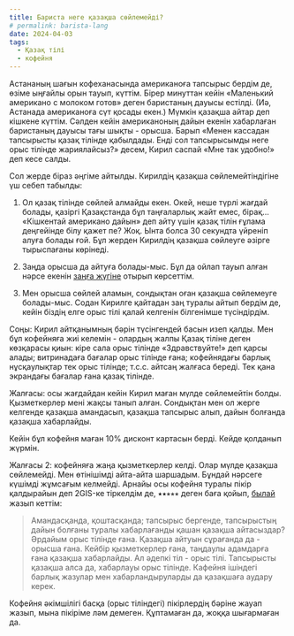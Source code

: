 ```yaml
---
title: Бариста неге қазақша сөйлемейді?
# permalink: barista-lang
date: 2024-04-03
tags:
  - Қазақ тілі
  - кофейня
---
```


Астананың шағын кофеханасында американоға тапсырыс бердім де, өзіме ыңғайлы орын тауып, күттім. Бірер минуттан кейін «Маленький американо с молоком готов» деген баристаның дауысы естілді. (Иә, Астанада американоға сүт қосады екен.) Мүмкін қазақша айтар деп кішкене күттім. Сәлден кейін американоның дайын екенін хабарлаған баристаның дауысы тағы шықты - орысша. Барып «Менен кассадан тапсырысты қазақ тілінде қабылдады. Енді сол тапсырысымды неге орыс тілінде жариялайсыз?» десем, Кирил саспай «Мне так удобно!» деп кесе салды.

Сол жерде біраз әңгіме айтылды. Кирилдің қазақша сөйлемейтіндігіне үш себеп табылды:

1. Ол қазақ тілінде сөйлей алмайды екен. Окей, неше түрлі жағдай болады, қазіргі Қазақстанда бұл таңғаларлық жайт емес, бірақ... «Кішкентай американо дайын» деп айту үшін қазақ тілін ғұлама деңгейінде білу қажет пе? Жоқ. Ынта болса 30 секундта үйреніп алуға болады ғой. Бұл жерден Кирилдің қазақша сөйлеуге әзірге тырыспағаны көрінеді.

2. Заңда орысша да айтуға болады-мыс. Бұл да ойлап тауып алған нәрсе екенін [заңға жүгіне](https://t.me/QazaqshaJaz/783) отырып көрсеттім.

3. Мен орысша сөйлей аламын, сондықтан оған қазақша сөйлемеуге болады-мыс. Содан Кирилге қайтадан заң туралы айтып бердім де, кейін біздің елге орыс тілі қалай келгенін білгенімше түсіндірдім.

Соңы: Кирил айтқанымның бәрін түсінгендей басын изеп қалды. Мен бұл кофейняға жиі келемін - олардың жалпы Қазақ тіліне деген көзқарасы қиын: кіре сала орыс тілінде «Здравствуйте!» деп қарсы алады; витринадаға бағалар орыс тілінде ғана; кофейнядағы барлық нұсқаулықтар тек орыс тілінде; т.с.с. айтсаң жалғаса береді. Тек қана экрандағы бағалар ғана қазақ тілінде.

Жалғасы: осы жағдайдан кейін Кирил маған мүлде сөйлемейтін болды. Қызметкерлер мені жақсы танып алған. Сондықтан мен ол жерге келгенде қазақша амандасып, қазақша тапсырыс алып, дайын болғанда қазақша хабарлайды.

Кейін бұл кофейня маған 10% дисконт картасын берді. Кейде қолданып жүрмін.

Жалғасы 2: кофейняға жаңа қызметкерлер келді. Олар мүлде қазақша сөйлемейді. Мен өтінішімді айта-айта шаршадым. Бұндай нәрсеге күшімді жұмсағым келмейді. Арнайы осы кофейня туралы пікір қалдырайын деп 2GIS-ке тіркелдім де, &#x2B51;&#x2B51;&#x2B52;&#x2B52;&#x2B52; деген баға қойып, [былай](/blog/images/2024/zebra-2gis.jpg) жазып кеттім:

> Амандасқанда, қоштасқанда; тапсырыс бергенде, тапсырыстың дайын болғаны туралы хабарлағанды қашан қазақша айтасыздар? Әрдайым орыс тілінде ғана. Қазақша айтуын сұрағанда да - орысша ғана. Кейбір қызметкерлер ғана, таңдаулы адамдарға ғана қазақша хабарлайды. Ал әдепкі тіл - орыс тілі. Тапсырысты қазақша алса да, хабарлауы орыс тілінде. Кафейня ішіндегі барлық жазулар мен хабарландыруларды да қазақшаға аудару керек.

Кофейня әкімшілігі басқа (орыс тіліндегі) пікірлердің бәріне жауап жазып, мына пікіріме ләм демеген. Құптамаған да, жоққа шығармаған да.
